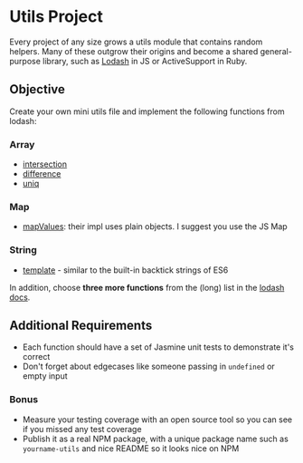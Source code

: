 # Utils Project

Every project of any size grows a utils module that contains random helpers. Many of these outgrow their origins and become a shared general-purpose library, such as [Lodash](https://lodash.com/docs/4.17.15) in JS or ActiveSupport in Ruby.

## Objective

Create your own mini utils file and implement the following functions from lodash:

### Array

- [intersection](https://lodash.com/docs/4.17.15#intersection)
- [difference](https://lodash.com/docs/4.17.15#difference)
- [uniq](https://lodash.com/docs/4.17.15#uniq)

### Map

- [mapValues](https://lodash.com/docs/4.17.15#mapValues): their impl uses plain objects. I suggest you use the JS Map

### String

- [template](https://lodash.com/docs/4.17.15#template) - similar to the built-in backtick strings of ES6

In addition, choose **three more functions** from the (long) list in the [lodash docs](https://lodash.com/docs/4.17.15).

## Additional Requirements

- Each function should have a set of Jasmine unit tests to demonstrate it's correct
- Don't forget about edgecases like someone passing in `undefined` or empty input

### Bonus

- Measure your testing coverage with an open source tool so you can see if you missed any test coverage
- Publish it as a real NPM package, with a unique package name such as `yourname-utils` and nice README so it looks nice on NPM
